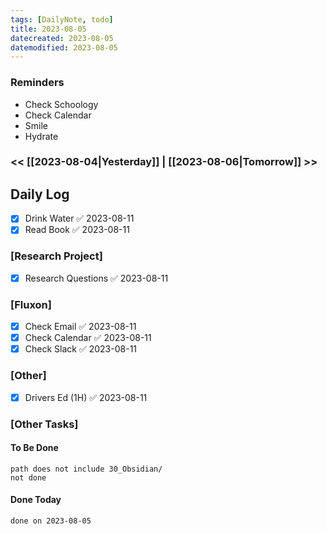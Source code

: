 ```yaml
---
tags: [DailyNote, todo]
title: 2023-08-05
datecreated: 2023-08-05
datemodified: 2023-08-05
---
```


### Reminders
- Check Schoology
- Check Calendar
- Smile
- Hydrate

### << [[2023-08-04|Yesterday]] | [[2023-08-06|Tomorrow]] >>

## Daily Log

- [x] Drink Water ✅ 2023-08-11
- [x] Read Book ✅ 2023-08-11

### [Research Project]

 - [x] Research Questions ✅ 2023-08-11

### [Fluxon]

- [x] Check Email ✅ 2023-08-11
- [x] Check Calendar ✅ 2023-08-11
- [x] Check Slack ✅ 2023-08-11

### [Other]

- [x] Drivers Ed (1H) ✅ 2023-08-11

### [Other Tasks]

#### To Be Done

```tasks
path does not include 30_Obsidian/
not done
```

#### Done Today

```tasks
done on 2023-08-05
```